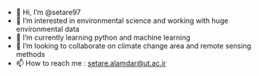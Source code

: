 - 👋 Hi, I’m @setare97
- 👀 I’m interested in environmental science and working with huge environmental data 
- 🌱 I’m currently learning python and machine learning
- 💞️ I’m looking to collaborate on climate change area and remote sensing methods
- 📫 How to reach me : setare.alamdar@ut.ac.ir

<!---
setare97/setare97 is a ✨ special ✨ repository because its `README.md` (this file) appears on your GitHub profile.
You can click the Preview link to take a look at your changes.
--->
